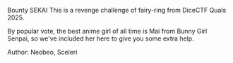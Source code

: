 Bounty
SEKAI
This is a revenge challenge of fairy-ring from DiceCTF Quals 2025.

By popular vote, the best anime girl of all time is Mai from Bunny Girl Senpai, so we've included her here to give you some extra help.

Author: Neobeo, Sceleri
